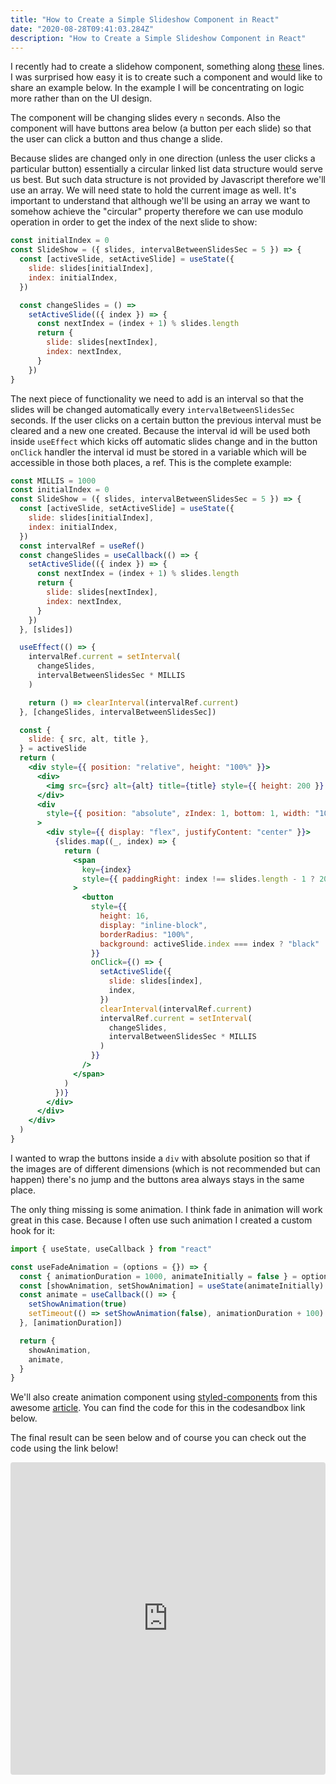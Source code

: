 ```yaml
---
title: "How to Create a Simple Slideshow Component in React"
date: "2020-08-28T09:41:03.284Z"
description: "How to Create a Simple Slideshow Component in React"
---
```


I recently had to create a slidehow component, something along [these](https://react-slideshow.herokuapp.com/fade-effect) lines. I was surprised how easy it is to create such a component and would like to share an example below. In the example I will be concentrating on logic more rather than on the UI design.

The component will be changing slides every `n` seconds. Also the component will have buttons area below (a button per each slide) so that the user can click a button and thus change a slide.

Because slides are changed only in one direction (unless the user clicks a particular button) essentially a circular linked list data structure would serve us best. But such data structure is not provided by Javascript therefore we'll use an array. We will need state to hold the current image as well. It's important to understand that although we'll be using an array we want to somehow achieve the "circular" property therefore we can use modulo operation in order to get the index of the next slide to show:

```js
const initialIndex = 0
const SlideShow = ({ slides, intervalBetweenSlidesSec = 5 }) => {
  const [activeSlide, setActiveSlide] = useState({
    slide: slides[initialIndex],
    index: initialIndex,
  })

  const changeSlides = () =>
    setActiveSlide(({ index }) => {
      const nextIndex = (index + 1) % slides.length
      return {
        slide: slides[nextIndex],
        index: nextIndex,
      }
    })
}
```

The next piece of functionality we need to add is an interval so that the slides will be changed automatically every `intervalBetweenSlidesSec` seconds. If the user clicks on a certain button the previous interval must be cleared and a new one created. Because the interval id will be used both inside `useEffect` which kicks off automatic slides change and in the button `onClick` handler the interval id must be stored in a variable which will be accessible in those both places, a ref. This is the complete example:

```jsx
const MILLIS = 1000
const initialIndex = 0
const SlideShow = ({ slides, intervalBetweenSlidesSec = 5 }) => {
  const [activeSlide, setActiveSlide] = useState({
    slide: slides[initialIndex],
    index: initialIndex,
  })
  const intervalRef = useRef()
  const changeSlides = useCallback(() => {
    setActiveSlide(({ index }) => {
      const nextIndex = (index + 1) % slides.length
      return {
        slide: slides[nextIndex],
        index: nextIndex,
      }
    })
  }, [slides])

  useEffect(() => {
    intervalRef.current = setInterval(
      changeSlides,
      intervalBetweenSlidesSec * MILLIS
    )

    return () => clearInterval(intervalRef.current)
  }, [changeSlides, intervalBetweenSlidesSec])

  const {
    slide: { src, alt, title },
  } = activeSlide
  return (
    <div style={{ position: "relative", height: "100%" }}>
      <div>
        <img src={src} alt={alt} title={title} style={{ height: 200 }} />
      </div>
      <div
        style={{ position: "absolute", zIndex: 1, bottom: 1, width: "100%" }}
      >
        <div style={{ display: "flex", justifyContent: "center" }}>
          {slides.map((_, index) => {
            return (
              <span
                key={index}
                style={{ paddingRight: index !== slides.length - 1 ? 20 : 0 }}
              >
                <button
                  style={{
                    height: 16,
                    display: "inline-block",
                    borderRadius: "100%",
                    background: activeSlide.index === index ? "black" : "white",
                  }}
                  onClick={() => {
                    setActiveSlide({
                      slide: slides[index],
                      index,
                    })
                    clearInterval(intervalRef.current)
                    intervalRef.current = setInterval(
                      changeSlides,
                      intervalBetweenSlidesSec * MILLIS
                    )
                  }}
                />
              </span>
            )
          })}
        </div>
      </div>
    </div>
  )
}
```

I wanted to wrap the buttons inside a `div` with absolute position so that if the images are of different dimensions (which is not recommended but can happen) there's no jump and the buttons area always stays in the same place.

The only thing missing is some animation. I think fade in animation will work great in this case. Because I often use such animation I created a custom hook for it:

```js
import { useState, useCallback } from "react"

const useFadeAnimation = (options = {}) => {
  const { animationDuration = 1000, animateInitially = false } = options
  const [showAnimation, setShowAnimation] = useState(animateInitially)
  const animate = useCallback(() => {
    setShowAnimation(true)
    setTimeout(() => setShowAnimation(false), animationDuration + 100)
  }, [animationDuration])

  return {
    showAnimation,
    animate,
  }
}
```

We'll also create animation component using [styled-components](https://styled-components.com/) from this awesome [article](https://medium.com/codeuai/working-with-animations-using-styled-components-de4dca3a0e79). You can find the code for this in the codesandbox link below.

The final result can be seen below and of course you can check out the code using the link below!

<iframe src="https://codesandbox.io/embed/slideshow-67skz?fontsize=14&hidenavigation=1&theme=dark"
     style="width:100%; height:500px; border:0; border-radius: 4px; overflow:hidden;"
     title="SlideShow"
     allow="accelerometer; ambient-light-sensor; camera; encrypted-media; geolocation; gyroscope; hid; microphone; midi; payment; usb; vr; xr-spatial-tracking"
     sandbox="allow-forms allow-modals allow-popups allow-presentation allow-same-origin allow-scripts"
   ></iframe>

